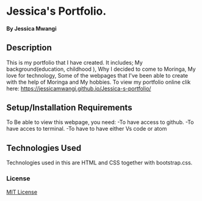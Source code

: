 # Jessica's Portfolio.
#### 
#### By Jessica Mwangi
## Description
This is my portfolio that I have created. It includes; My background(education, childhood ),
Why I decided to come to Moringa, My love for technology, Some of the webpages that I've been able to create with the help of Moringa and My hobbies.
To view my portfolio online clik here: https://jessicamwangi.github.io/Jessica-s-portfolio/
## Setup/Installation Requirements
To Be able to view this webpage, you need:
-To have access to github.
-To have acces to terminal.
-To have to have either Vs code or atom

## Technologies Used
Technologies used in this are HTML and CSS together with bootstrap.css.

### License
[MIT License](https://choosealicense.com/licenses/mit/)